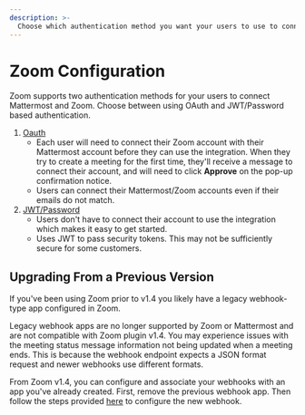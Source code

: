 ```yaml
---
description: >-
  Choose which authentication method you want your users to use to connect their Zoom accounts
---
```


# Zoom Configuration

Zoom supports two authentication methods for your users to connect Mattermost and Zoom. Choose between using OAuth and JWT/Password based authentication.

1. [Oauth](zoom-setup-oauth.md)
   * Each user will need to connect their Zoom account with their Mattermost account before they can use the integration. When they try to create a meeting for the first time, they'll receive a message to connect their account, and will need to click **Approve** on the pop-up confirmation notice.
   * Users can connect their Mattermost/Zoom accounts even if their emails do not match.
2. [JWT/Password](zoom-setup-jwt.md)
   * Users don't have to connect their account to use the integration which makes it easy to get started.
   * Uses JWT to pass security tokens. This may not be sufficiently secure for some customers.

## Upgrading From a Previous Version

If you've been using Zoom prior to v1.4 you likely have a legacy webhook-type app configured in Zoom.

Legacy webhook apps are no longer supported by Zoom or Mattermost and are not compatible with Zoom plugin v1.4. You may experience issues with the meeting status message information not being updated when a meeting ends. This is because the webhook endpoint expects a JSON format request and newer webhooks use different formats.

From Zoom v1.4, you can configure and associate your webhooks with an app you've already created. First, remove the previous webhook app. Then follow the steps provided [here](https://mattermost.gitbook.io/plugin-zoom/installation/zoom-configuration/webhook-configuration) to configure the new webhook.
